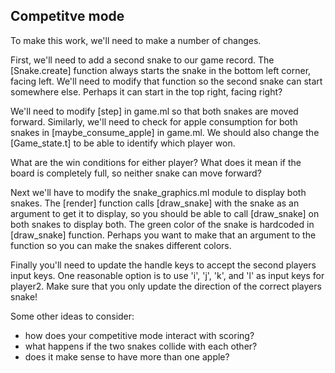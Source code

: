 Competitve mode
---------------

To make this work, we'll need to make a number of changes.

First, we'll need to add a second snake to our game record. The
[Snake.create] function always starts the snake in the bottom left
corner, facing left. We'll need to modify that function so the second snake can
start somewhere else. Perhaps it can start in the top right, facing
right?

We'll need to modify [step] in game.ml so that both snakes are moved
forward. Similarly, we'll need to check for apple consumption for both
snakes in [maybe_consume_apple] in game.ml. We should also change 
the [Game_state.t] to be able to identify which player won.

What are the win conditions for either player? What does it mean if
the board is completely full, so neither snake can move forward?

Next we'll have to modify the snake_graphics.ml module to display both
snakes.  The [render] function calls [draw_snake] with the snake as an
argument to get it to display, so you should be able to call
[draw_snake] on both snakes to display both. The green color of the
snake is hardcoded in [draw_snake] function. Perhaps you want to make that an
argument to the function so you can make the snakes different colors.

Finally you'll need to update the handle keys to accept the second
players input keys. One reasonable option is to use 'i', 'j', 'k', and
'l' as input keys for player2. Make sure that you only update the
direction of the correct players snake!

Some other ideas to consider: 
- how does your competitive mode interact with scoring? 
- what happens if the two snakes collide with each other?
- does it make sense to have more than one apple? 
